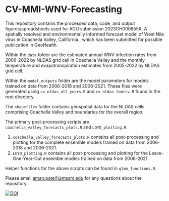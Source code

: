 # CV-MMI-WNV-Forecasting

This repository contains the processed data, code, and output figures/spreadsheets used for AGU submission 2023GH000855R, A spatially resolved and environmentally informed forecast model of West Nile virus in Coachella Valley, California., which has been submitted for possible publication in GeoHealth.

Within the ```data``` folder are the estimated annual WNV infection rates from 2006-2022 by NLDAS grid cell in Coachella Valley and the monthly temperature and evapotranspiration estimates from 2005-2022 by NLDAS grid cell. 

Within the ```model_outputs``` folder are the model parameters for models trained on data from 2006-2018 and 2006-2021. These files were generated using ```cv_nldas_all_years.R``` and ```cv_nldas_lootcv.R``` found in the root directory. 

The ```shapefiles``` folder contains geospatial data for the NLDAS cells comprising Coachella Valley and boundaries for the overall region.

The primary post-processing scripts are ```coachella_valley_forecasts_plots.R``` and ```LOYO_plotting.R```.

  1. ```coachella_valley_forecasts_plots.R``` contains all post-processing and plotting for the complete ensemble models trained on data from 2006-2018 and 2006-2021.
  2. ```LOYO_plotting.R``` contains all post-processing and plotting for the Leave-One-Year-Out ensemble models trained on data from 2006-2021.

Helper functions for the above scripts can be found in ```glmm_functions.R```.

Please email aman.patel1@mssm.edu for any questions about the repository.

[![DOI](https://zenodo.org/badge/617636986.svg)](https://zenodo.org/badge/latestdoi/617636986)
